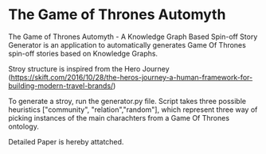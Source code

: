 # The Game of Thrones Automyth 
The Game of Thrones Automyth - A Knowledge Graph Based Spin-off Story Generator is an application to automatically generates Game Of Thrones spin-off stories based on Knowledge Graphs.

Stroy structure is inspired from the Hero Journey (https://skift.com/2016/10/28/the-heros-journey-a-human-framework-for-building-modern-travel-brands/)

To generate a stroy, run the generator.py file. 
Script takes three possible heuristics ["community", "relation","random"], which represent three way of picking instances of the main charachters from a Game Of Thrones ontology. 

Detailed Paper is hereby attatched.
